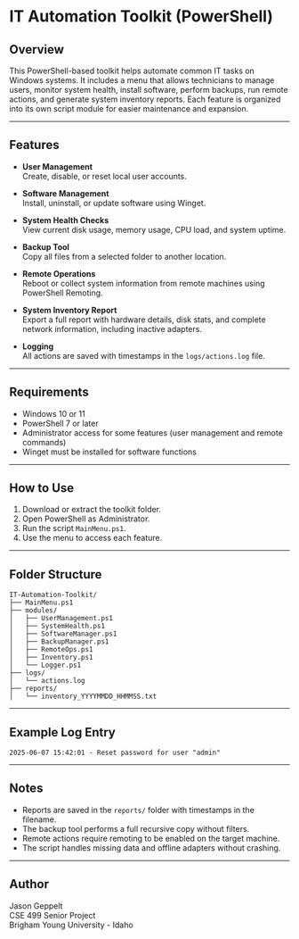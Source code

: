 # IT Automation Toolkit (PowerShell)

## Overview

This PowerShell-based toolkit helps automate common IT tasks on Windows systems. It includes a menu that allows technicians to manage users, monitor system health, install software, perform backups, run remote actions, and generate system inventory reports. Each feature is organized into its own script module for easier maintenance and expansion.

---

## Features

- **User Management**  
  Create, disable, or reset local user accounts.

- **Software Management**  
  Install, uninstall, or update software using Winget.

- **System Health Checks**  
  View current disk usage, memory usage, CPU load, and system uptime.

- **Backup Tool**  
  Copy all files from a selected folder to another location.

- **Remote Operations**  
  Reboot or collect system information from remote machines using PowerShell Remoting.

- **System Inventory Report**  
  Export a full report with hardware details, disk stats, and complete network information, including inactive adapters.

- **Logging**  
  All actions are saved with timestamps in the `logs/actions.log` file.

---

## Requirements

- Windows 10 or 11
- PowerShell 7 or later
- Administrator access for some features (user management and remote commands)
- Winget must be installed for software functions

---

## How to Use

1. Download or extract the toolkit folder.
2. Open PowerShell as Administrator.
3. Run the script `MainMenu.ps1`.
4. Use the menu to access each feature.

---

## Folder Structure

```
IT-Automation-Toolkit/
├── MainMenu.ps1
├── modules/
│   ├── UserManagement.ps1
│   ├── SystemHealth.ps1
│   ├── SoftwareManager.ps1
│   ├── BackupManager.ps1
│   ├── RemoteOps.ps1
│   ├── Inventory.ps1
│   └── Logger.ps1
├── logs/
│   └── actions.log
├── reports/
│   └── inventory_YYYYMMDD_HHMMSS.txt
```

---

## Example Log Entry

```
2025-06-07 15:42:01 - Reset password for user "admin"
```

---

## Notes

- Reports are saved in the `reports/` folder with timestamps in the filename.
- The backup tool performs a full recursive copy without filters.
- Remote actions require remoting to be enabled on the target machine.
- The script handles missing data and offline adapters without crashing.

---

## Author

Jason Geppelt  
CSE 499 Senior Project  
Brigham Young University - Idaho
